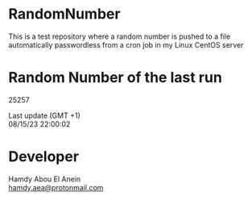# RandomNumber    
This is a test repository where a random number is pushed to a file automatically passwordless from a cron job in my Linux CentOS server    
# Random Number of the last run   
25257
      
Last update (GMT +1)    
08/15/23 22:00:02
# Developer    
Hamdy Abou El Anein   
hamdy.aea@protonmail.com
